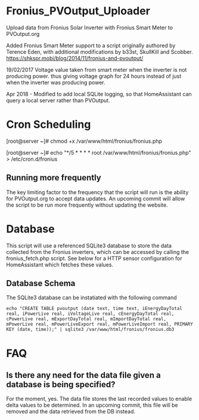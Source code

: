# Fronius_PVOutput_Uploader
Upload data from Fronius Solar Inverter with Fronius Smart Meter to PVOutput.org

Added Fronius Smart Meter support to a script originally authored by Terence Eden, with additional modifications by b33st, SkullKill and Scobber. 
https://shkspr.mobi/blog/2014/11/fronius-and-pvoutput/

19/02/2017    Voltage value taken from smart meter when the inverter is not producing power. thus giving voltage graph for 24 hours instead of just when the inverter was producing power.

Apr 2018 - Modified to add local SQLite logging, so that HomeAssistant can query a local server rather than PVOutput.

# Cron Scheduling

[root@server ~]# chmod +x /var/www/html/fronius/fronius.php 

[root@server ~]# echo "*/5 * * * * root /var/www/html/fronius/fronius.php" > /etc/cron.d/fronius

## Running more frequently

The key limiting factor to the frequency that the script will run is the ability for PVOutput.org to accept data updates. An upcoming commit will allow the script to be run more frequently without updating the website.

# Database

This script will use a referenced SQLite3 database to store the data collected from the Fronius inverters, which can be accessed by calling the fronius_fetch.php script. See below for a HTTP sensor configuration for HomeAssistant which fetches these values.

## Database Schema

The SQLite3 database can be instatiated with the following command

```
echo "CREATE TABLE pvoutput (date text, time text, iEnergyDayTotal real, iPowerLive real, iVoltageLive real, cEnergyDayTotal real, cPowerLive real, mExportDayTotal real, mImportDayTotal real, mPowerLive real, mPowerLiveExport real, mPowerLiveImport real, PRIMARY KEY (date, time));" | sqlite3 /var/www/html/fronius/fronius.db3 
```

# FAQ

## Is there any need for the data file given a database is being specified?

For the moment, yes. The data file stores the last recorded values to enable delta values to be determined. In an upcoming commit, this file will be removed and the data retrieved from the DB instead.
